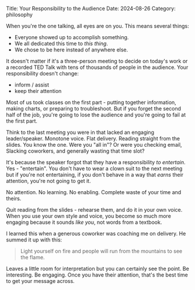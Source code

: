 Title: Your Responsibility to the Audience
Date: 2024-08-26
Category: philosophy

When you're the one talking, all eyes are on you. This means several things:
- Everyone showed up to accomplish something.
- We all dedicated this time to _this thing_.
- We chose to be here instead of anywhere else.

It doesn't matter if it's a three-person meeting to decide on today's work or a recorded TED Talk with tens of thousands of people in the audience. Your responsibility doesn't change:
- inform / assist
- keep their attention

Most of us took classes on the first part - putting together information, making charts, or preparing to troubleshoot. But if you forget the second half of the job, you're going to lose the audience and you're going to fail at the first part.

Think to the last meeting you were in that lacked an engaging leader/speaker. Monotone voice. Flat delivery. Reading straight from the slides. You know the one. Were you "all in"? Or were you checking email, Slacking coworkers, and generally wasting that time slot?

It's because the speaker forgot that they have a responsibility _to entertain_. Yes - "entertain". You don't have to wear a clown suit to the next meeting but if you're not entertaining, if you don't behave in a way that _earns_ their attention, you're not going to get it.

No attention. No learning. No enabling. Complete waste of your time and theirs.

Quit reading from the slides - rehearse them, and do it in your own voice. When you use your own style and voice, you become so much more engaging because it sounds _like you_, not words from a textbook.

I learned this when a generous coworker was coaching me on delivery. He summed it up with this:

> Light yourself on fire and people will run from the mountains to see the flame.

Leaves a little room for interpretation but you can certainly see the point. Be interesting. Be engaging. Once you have their attention, that's the best time to get your message across.